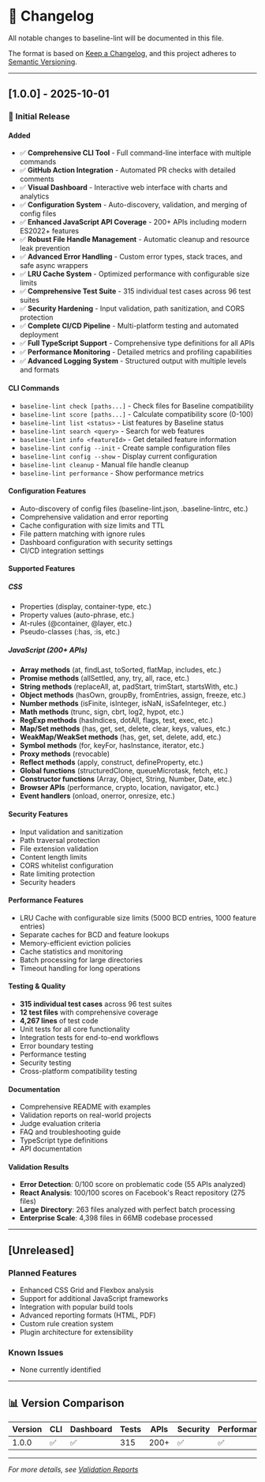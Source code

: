 # 📝 Changelog

All notable changes to baseline-lint will be documented in this file.

The format is based on [Keep a Changelog](https://keepachangelog.com/en/1.0.0/),
and this project adheres to [Semantic Versioning](https://semver.org/spec/v2.0.0.html).

---

## [1.0.0] - 2025-10-01

### 🎉 Initial Release

#### Added
- ✅ **Comprehensive CLI Tool** - Full command-line interface with multiple commands
- ✅ **GitHub Action Integration** - Automated PR checks with detailed comments
- ✅ **Visual Dashboard** - Interactive web interface with charts and analytics
- ✅ **Configuration System** - Auto-discovery, validation, and merging of config files
- ✅ **Enhanced JavaScript API Coverage** - 200+ APIs including modern ES2022+ features
- ✅ **Robust File Handle Management** - Automatic cleanup and resource leak prevention
- ✅ **Advanced Error Handling** - Custom error types, stack traces, and safe async wrappers
- ✅ **LRU Cache System** - Optimized performance with configurable size limits
- ✅ **Comprehensive Test Suite** - 315 individual test cases across 96 test suites
- ✅ **Security Hardening** - Input validation, path sanitization, and CORS protection
- ✅ **Complete CI/CD Pipeline** - Multi-platform testing and automated deployment
- ✅ **Full TypeScript Support** - Comprehensive type definitions for all APIs
- ✅ **Performance Monitoring** - Detailed metrics and profiling capabilities
- ✅ **Advanced Logging System** - Structured output with multiple levels and formats

#### CLI Commands
- `baseline-lint check [paths...]` - Check files for Baseline compatibility
- `baseline-lint score [paths...]` - Calculate compatibility score (0-100)
- `baseline-lint list <status>` - List features by Baseline status
- `baseline-lint search <query>` - Search for web features
- `baseline-lint info <featureId>` - Get detailed feature information
- `baseline-lint config --init` - Create sample configuration files
- `baseline-lint config --show` - Display current configuration
- `baseline-lint cleanup` - Manual file handle cleanup
- `baseline-lint performance` - Show performance metrics

#### Configuration Features
- Auto-discovery of config files (baseline-lint.json, .baseline-lintrc, etc.)
- Comprehensive validation and error reporting
- Cache configuration with size limits and TTL
- File pattern matching with ignore rules
- Dashboard configuration with security settings
- CI/CD integration settings

#### Supported Features

##### CSS
- Properties (display, container-type, etc.)
- Property values (auto-phrase, etc.)
- At-rules (@container, @layer, etc.)
- Pseudo-classes (:has, :is, etc.)

##### JavaScript (200+ APIs)
- **Array methods** (at, findLast, toSorted, flatMap, includes, etc.)
- **Promise methods** (allSettled, any, try, all, race, etc.)
- **String methods** (replaceAll, at, padStart, trimStart, startsWith, etc.)
- **Object methods** (hasOwn, groupBy, fromEntries, assign, freeze, etc.)
- **Number methods** (isFinite, isInteger, isNaN, isSafeInteger, etc.)
- **Math methods** (trunc, sign, cbrt, log2, hypot, etc.)
- **RegExp methods** (hasIndices, dotAll, flags, test, exec, etc.)
- **Map/Set methods** (has, get, set, delete, clear, keys, values, etc.)
- **WeakMap/WeakSet methods** (has, get, set, delete, add, etc.)
- **Symbol methods** (for, keyFor, hasInstance, iterator, etc.)
- **Proxy methods** (revocable)
- **Reflect methods** (apply, construct, defineProperty, etc.)
- **Global functions** (structuredClone, queueMicrotask, fetch, etc.)
- **Constructor functions** (Array, Object, String, Number, Date, etc.)
- **Browser APIs** (performance, crypto, location, navigator, etc.)
- **Event handlers** (onload, onerror, onresize, etc.)

#### Security Features
- Input validation and sanitization
- Path traversal protection
- File extension validation
- Content length limits
- CORS whitelist configuration
- Rate limiting protection
- Security headers

#### Performance Features
- LRU Cache with configurable size limits (5000 BCD entries, 1000 feature entries)
- Separate caches for BCD and feature lookups
- Memory-efficient eviction policies
- Cache statistics and monitoring
- Batch processing for large directories
- Timeout handling for long operations

#### Testing & Quality
- **315 individual test cases** across 96 test suites
- **12 test files** with comprehensive coverage
- **4,267 lines** of test code
- Unit tests for all core functionality
- Integration tests for end-to-end workflows
- Error boundary testing
- Performance testing
- Security testing
- Cross-platform compatibility testing

#### Documentation
- Comprehensive README with examples
- Validation reports on real-world projects
- Judge evaluation criteria
- FAQ and troubleshooting guide
- TypeScript type definitions
- API documentation

#### Validation Results
- **Error Detection**: 0/100 score on problematic code (55 APIs analyzed)
- **React Analysis**: 100/100 scores on Facebook's React repository (275 files)
- **Large Directory**: 263 files analyzed with perfect batch processing
- **Enterprise Scale**: 4,398 files in 66MB codebase processed

---

## [Unreleased]

### Planned Features
- Enhanced CSS Grid and Flexbox analysis
- Support for additional JavaScript frameworks
- Integration with popular build tools
- Advanced reporting formats (HTML, PDF)
- Custom rule creation system
- Plugin architecture for extensibility

### Known Issues
- None currently identified

---

## 📊 Version Comparison

| Version | CLI | Dashboard | Tests | APIs | Security | Performance |
|---------|-----|-----------|-------|------|----------|-------------|
| 1.0.0   | ✅   | ✅         | 315   | 200+ | ✅        | ✅           |

---

*For more details, see [Validation Reports](README.md#-validation-reports)*
